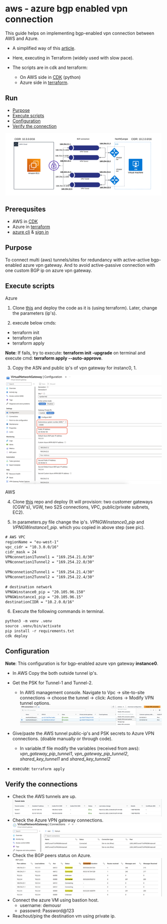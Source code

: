 # aws - azure bgp enabled vpn connection

This guide helps on implementing bgp-enabled vpn connection between AWS and Azure.

- A simplified way of this [article](https://learn.microsoft.com/en-us/azure/vpn-gateway/vpn-gateway-howto-aws-bgp).
- Here, executing in Terraform (widely used with slow pace).

- The scripts are in cdk and terraform:
  - On AWS side in [CDK](https://github.com/sree7k7/AWS-multi-S2S) (python)
  - Azure side in [terraform](https://developer.hashicorp.com/terraform/tutorials/azure-get-started).

## Run

- [Purpose](#purpose)
- [Execute scripts](#execute-scripts)
- [Configuration](#configuration)
- [Verify the connection](#verify-the-connections)

![AWS-Azure](pic/AWS-Azure-design.png)

## Prerequsites

- AWS in [CDK](https://docs.aws.amazon.com/cdk/v2/guide/getting_started.html)
- Azure in [terraform](https://developer.hashicorp.com/terraform/tutorials/azure-get-started)
- [azure cli](https://learn.microsoft.com/en-us/cli/azure/install-azure-cli) & [sign in](https://learn.microsoft.com/en-us/cli/azure/authenticate-azure-cli)

## Purpose

To connect multi (aws) tunnels/sites for redundancy with active-active bgp-enabled azure vpn gateway.
And to avoid active-passive connection with one custom BGP ip on azure vpn gateway.

## Execute scripts

Azure

1. Clone [this](https://github.com/sree7k7/AWS-Azure-bgp-connection) and deploy the code as it is (using terraform). Later, change the parameters (ip's).

2. execute below cmds:

- terraform init
- terraform plan
- terraform apply

**Note**: If fails, try to execute: **terraform init -upgrade** on terminal and execute cmd: **terraform apply --auto-approve**.

3. Copy the ASN and public ip's of vpn gateway for instanc0, 1.

![Azure-vpn-gateway-active-active-mode](pic/azure-vpn-gateway.png)

AWS

4. Clone [this](https://github.com/sree7k7/AWS-multi-S2S) repo and deploy (It will provision: two customer gateways (CGW's), VGW, two S2S connections, VPC, public/private subnets, EC2).

5. In parameters.py file change the ip's. *VPNGWinstance0_pip* and
*VPNGWinstance1_pip*. which you copied in above step (see pic).

```
# AWS VPC
regionName = "eu-west-1"
vpc_cidr = "10.3.0.0/16"
cidr_mask = 24
VPNconnetion1Tunnel1 = "169.254.21.0/30"
VPNconnetion1Tunnel2 = "169.254.22.0/30"

VPNconnetion2Tunnel1 = "169.254.21.4/30"
VPNconnetion2Tunnel2 = "169.254.22.4/30"      

# destination network
VPNGWinstance0_pip = "20.105.96.150"
VPNGWinstance1_pip = "20.105.96.15"
destinationCIDR = "10.2.0.0/16"
```

6. Execute the following commands in terminal.

```
python3 -m venv .venv
source .venv/bin/activate
pip install -r requirements.txt
cdk deploy
```

## Configuration

**Note**: This configuration is for bgp-enabled azure vpn gateway **instance0**.

- In AWS Copy the both outside tunnel ip's.

- Get the PSK for Tunnel-1 and Tunnel-2.
  - In AWS management console. Navigate to Vpc → site-to-site connections → choose the tunnel → click: Actions → Modify VPN tunnel options.
  ![ModifyVPNTunnel](pic/AWS-modify-vpn.png)
- Give/paste the AWS tunnel public-ip's and PSK secrets to Azure VPN connections. (doable manually or through code).
  - In variable.tf file modify the variables (received from aws): *vpn_gateway_pip_tunnel1*, *vpn_gateway_pip_tunnel2*,
  *shared_key_tunnel1* and *shared_key_tunnel2*
- execute: `terraform apply`

## Verify the connections

- Check the AWS tunnels are up.![TunnelState](pic/AWS-tunnel-state.png)
- Check the Azure VPN gateway connections.
![AzureVPNGWconnections](pic/vpn-connections.png)
- Check the BGP peers status on Azure.
![AzureBGP-peers](pic/azure-bgp-peers.png)
- Connect the azure VM using bastion host.
  - username: demousr
  - passowrd: Password@123
- Reachout/ping the destination vm using private ip.
